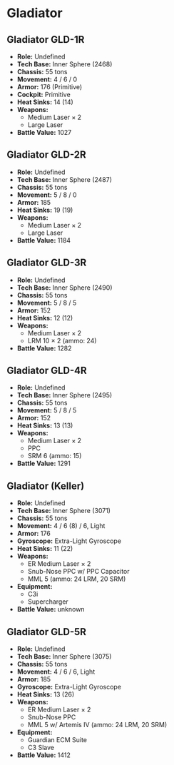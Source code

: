 # Gladiator
## Gladiator GLD-1R
- **Role:** Undefined
- **Tech Base:** Inner Sphere (2468)
- **Chassis:** 55 tons
- **Movement:** 4 / 6 / 0
- **Armor:** 176 (Primitive)
- **Cockpit:** Primitive
- **Heat Sinks:** 14 (14)
- **Weapons:**
  - Medium Laser × 2
  - Large Laser
- **Battle Value:** 1027

## Gladiator GLD-2R
- **Role:** Undefined
- **Tech Base:** Inner Sphere (2487)
- **Chassis:** 55 tons
- **Movement:** 5 / 8 / 0
- **Armor:** 185
- **Heat Sinks:** 19 (19)
- **Weapons:**
  - Medium Laser × 2
  - Large Laser
- **Battle Value:** 1184

## Gladiator GLD-3R
- **Role:** Undefined
- **Tech Base:** Inner Sphere (2490)
- **Chassis:** 55 tons
- **Movement:** 5 / 8 / 5
- **Armor:** 152
- **Heat Sinks:** 12 (12)
- **Weapons:**
  - Medium Laser × 2
  - LRM 10 × 2 (ammo: 24)
- **Battle Value:** 1282

## Gladiator GLD-4R
- **Role:** Undefined
- **Tech Base:** Inner Sphere (2495)
- **Chassis:** 55 tons
- **Movement:** 5 / 8 / 5
- **Armor:** 152
- **Heat Sinks:** 13 (13)
- **Weapons:**
  - Medium Laser × 2
  - PPC
  - SRM 6 (ammo: 15)
- **Battle Value:** 1291

## Gladiator (Keller)
- **Role:** Undefined
- **Tech Base:** Inner Sphere (3071)
- **Chassis:** 55 tons
- **Movement:** 4 / 6 (8) / 6, Light
- **Armor:** 176
- **Gyroscope:** Extra-Light Gyroscope
- **Heat Sinks:** 11 (22)
- **Weapons:**
  - ER Medium Laser × 2
  - Snub-Nose PPC w/ PPC Capacitor
  - MML 5 (ammo: 24 LRM, 20 SRM)
- **Equipment:**
  - C3i
  - Supercharger
- **Battle Value:** unknown

## Gladiator GLD-5R
- **Role:** Undefined
- **Tech Base:** Inner Sphere (3075)
- **Chassis:** 55 tons
- **Movement:** 4 / 6 / 6, Light
- **Armor:** 185
- **Gyroscope:** Extra-Light Gyroscope
- **Heat Sinks:** 13 (26)
- **Weapons:**
  - ER Medium Laser × 2
  - Snub-Nose PPC
  - MML 5 w/ Artemis IV (ammo: 24 LRM, 20 SRM)
- **Equipment:**
  - Guardian ECM Suite
  - C3 Slave
- **Battle Value:** 1412

